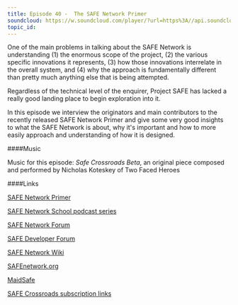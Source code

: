 ```yaml
---
title: Episode 40 -  The SAFE Network Primer
soundcloud: https://w.soundcloud.com/player/?url=https%3A//api.soundcloud.com/tracks/403150899
topic_id: 
---
```


One of the main problems in talking about the SAFE Network is understanding (1) the enormous scope of the project, (2) the various specific innovations it represents, (3) how those innovations interrelate in the overall system, and (4) why the approach is fundamentally different than pretty much anything else that is being attempted. 

Regardless of the technical level of the enquirer, Project SAFE has lacked a really good landing place to begin exploration into it. 

In this episode we interview the originators and main contributors to the recently released SAFE Network Primer and give some very good insights to what the SAFE Network is about, why it's important and how to more easily approach and understanding of how it is designed. 

####Music

Music for this episode: *Safe Crossroads Beta*, an original piece composed and performed by Nicholas Koteskey of Two Faced Heroes

####Links

[SAFE Network Primer](http://safenetworkprimer.com/)

[SAFE Network School podcast series](https://safecrossroads.net/safe-network-school/)

[SAFE Network Forum](https://safenetforum.org/)

[SAFE Developer Forum](https://forum.safedev.org/)

[SAFE Network Wiki](https://safenetwork.wiki/en/Main_Page) 

[SAFEnetwork.org](https://safenetwork.org)

[MaidSafe](http://maidsafe.net)

[SAFE Crossroads subscription links](https://safecrossroads.net/subscribe/)
